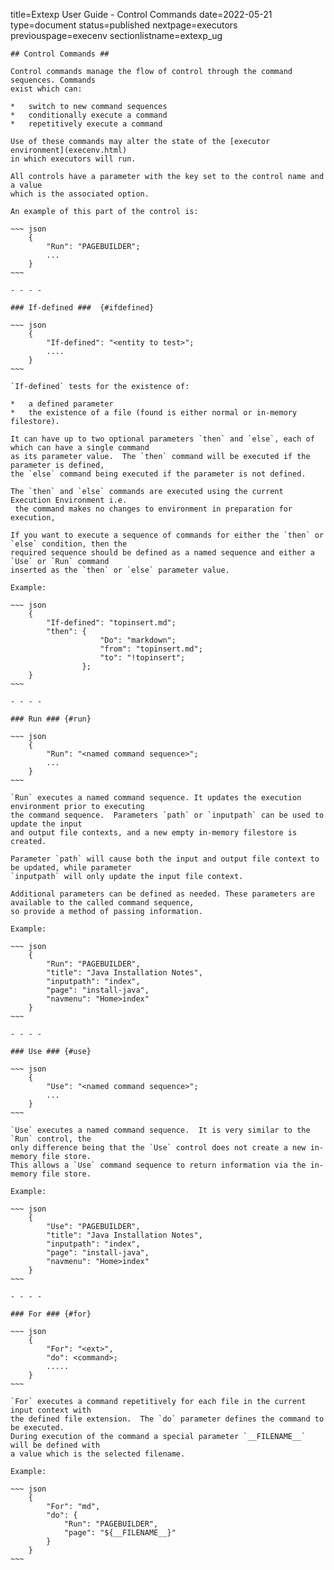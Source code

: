 title=Extexp User Guide - Control Commands
date=2022-05-21
type=document
status=published
nextpage=executors
previouspage=execenv
sectionlistname=extexp_ug
~~~~~~
## Control Commands ##

Control commands manage the flow of control through the command sequences. Commands
exist which can:

*   switch to new command sequences
*   conditionally execute a command
*   repetitively execute a command

Use of these commands may alter the state of the [executor environment](execenv.html)
in which executors will run. 

All controls have a parameter with the key set to the control name and a value
which is the associated option.

An example of this part of the control is:

~~~ json
    {
        "Run": "PAGEBUILDER";
        ...
    }
~~~

- - - -

### If-defined ###  {#ifdefined}

~~~ json
    {
        "If-defined": "<entity to test>";
        ....
    }
~~~

`If-defined` tests for the existence of:

*   a defined parameter
*   the existence of a file (found is either normal or in-memory filestore).

It can have up to two optional parameters `then` and `else`, each of which can have a single command
as its parameter value.  The `then` command will be executed if the parameter is defined,
the `else` command being executed if the parameter is not defined.

The `then` and `else` commands are executed using the current Execution Environment i.e.
 the command makes no changes to environment in preparation for execution,

If you want to execute a sequence of commands for either the `then` or `else` condition, then the
required sequence should be defined as a named sequence and either a `Use` or `Run` command 
inserted as the `then` or `else` parameter value.

Example:

~~~ json
    {
        "If-defined": "topinsert.md";
        "then": {
                    "Do": "markdown";
                    "from": "topinsert.md";
                    "to": "!topinsert";
                };
    }
~~~

- - - -

### Run ### {#run}

~~~ json
    {
        "Run": "<named command sequence>";
        ...
    }
~~~

`Run` executes a named command sequence. It updates the execution environment prior to executing
the command sequence.  Parameters `path` or `inputpath` can be used to update the input
and output file contexts, and a new empty in-memory filestore is created.

Parameter `path` will cause both the input and output file context to be updated, while parameter
`inputpath` will only update the input file context.

Additional parameters can be defined as needed. These parameters are available to the called command sequence,
so provide a method of passing information.

Example:

~~~ json
    {
        "Run": "PAGEBUILDER",
        "title": "Java Installation Notes",
        "inputpath": "index",
        "page": "install-java",
        "navmenu": "Home>index"
    }
~~~

- - - -

### Use ### {#use}

~~~ json
    {
        "Use": "<named command sequence>";
        ...
    }
~~~

`Use` executes a named command sequence.  It is very similar to the `Run` control, the
only difference being that the `Use` control does not create a new in-memory file store.
This allows a `Use` command sequence to return information via the in-memory file store.

Example:

~~~ json
    {
        "Use": "PAGEBUILDER",
        "title": "Java Installation Notes",
        "inputpath": "index",
        "page": "install-java",
        "navmenu": "Home>index"
    }
~~~

- - - -

### For ### {#for}

~~~ json
    {
        "For": "<ext>",
        "do": <command>;
        .....
    }
~~~

`For` executes a command repetitively for each file in the current input context with
the defined file extension.  The `do` parameter defines the command to be executed.
During execution of the command a special parameter `__FILENAME__` will be defined with
a value which is the selected filename.
    
Example:

~~~ json
    {
        "For": "md",
        "do": {
            "Run": "PAGEBUILDER",
            "page": "${__FILENAME__}"
        }
    }
~~~
